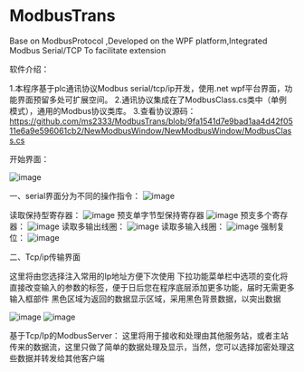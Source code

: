 # ModbusTrans
Base on ModbusProtocol ,Developed on the WPF platform,Integrated Modbus Serial/TCP To facilitate extension

软件介绍：

1.本程序基于plc通讯协议Modbus serial/tcp/ip开发，使用.net wpf平台界面，功能界面预留多处可扩展空间。
2.通讯协议集成在了ModbusClass.cs类中（单例模式），通用的Modbus协议类库。
3.查看协议源码：https://github.com/ms2333/ModbusTrans/blob/9fa1541d7e9bad1aa4d42f0511e6a9e596061cb2/NewModbusWindow/NewModbusWindow/ModbusClass.cs

开始界面：

![image](https://user-images.githubusercontent.com/64838899/110805434-08eacc00-82bc-11eb-901f-bbecc79aafc2.png)

一、serial界面分为不同的操作指令：
![image](https://user-images.githubusercontent.com/64838899/110805543-25870400-82bc-11eb-9a41-88b3fd05225b.png)

读取保持型寄存器：
![image](https://user-images.githubusercontent.com/64838899/110805603-36d01080-82bc-11eb-9430-506fbf19ceff.png)
预支单字节型保持寄存器
![image](https://user-images.githubusercontent.com/64838899/110805662-451e2c80-82bc-11eb-8431-82f1d5162715.png)
预支多个寄存器：
![image](https://user-images.githubusercontent.com/64838899/110805701-4d766780-82bc-11eb-9b72-bb850b228481.png)
读取多输出线圈：
![image](https://user-images.githubusercontent.com/64838899/110805744-5830fc80-82bc-11eb-88d4-28b9b3903068.png)
读取多输入线圈：
![image](https://user-images.githubusercontent.com/64838899/110805786-60893780-82bc-11eb-81ab-546afb89e620.png)
强制复位：
![image](https://user-images.githubusercontent.com/64838899/110805822-697a0900-82bc-11eb-81e2-92a17b88a084.png)

二、Tcp/ip传输界面

这里将由您选择注入常用的Ip地址方便下次使用
下拉功能菜单栏中选项的变化将直接改变输入的参数的标签，便于日后您在程序底层添加更多功能，届时无需更多输入框部件
黑色区域为返回的数据显示区域，采用黑色背景数据，以突出数据

![image](https://user-images.githubusercontent.com/64838899/110806001-9b8b6b00-82bc-11eb-984e-8eb378c9b669.png)
![image](https://user-images.githubusercontent.com/64838899/110806809-63385c80-82bd-11eb-8106-a808584389fe.png)

基于Tcp/Ip的ModbusServer：
这里将用于接收和处理由其他服务站，或者主站传来的数据流，这里只做了简单的数据处理及显示，当然，您可以选择加密处理这些数据并转发给其他客户端
